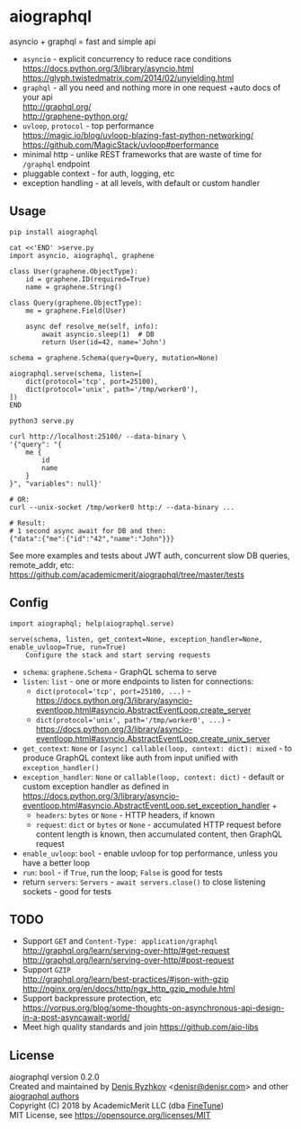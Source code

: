 # aiographql

asyncio + graphql = fast and simple api

* `asyncio` - explicit concurrency to reduce race conditions  
  https://docs.python.org/3/library/asyncio.html  
  https://glyph.twistedmatrix.com/2014/02/unyielding.html
* `graphql` - all you need and nothing more in one request +auto docs of your api  
  http://graphql.org/  
  http://graphene-python.org/
* `uvloop`, `protocol` - top performance  
  https://magic.io/blog/uvloop-blazing-fast-python-networking/  
  https://github.com/MagicStack/uvloop#performance
* minimal http - unlike REST frameworks that are waste of time for `/graphql` endpoint
* pluggable context - for auth, logging, etc
* exception handling - at all levels, with default or custom handler

## Usage

    pip install aiographql

    cat <<'END' >serve.py
    import asyncio, aiographql, graphene

    class User(graphene.ObjectType):
        id = graphene.ID(required=True)
        name = graphene.String()

    class Query(graphene.ObjectType):
        me = graphene.Field(User)

        async def resolve_me(self, info):
            await asyncio.sleep(1)  # DB
            return User(id=42, name='John')

    schema = graphene.Schema(query=Query, mutation=None)

    aiographql.serve(schema, listen=[
        dict(protocol='tcp', port=25100),
        dict(protocol='unix', path='/tmp/worker0'),
    ])
    END

    python3 serve.py

    curl http://localhost:25100/ --data-binary \
    '{"query": "{
        me {
            id
            name
        }
    }", "variables": null}'

    # OR:
    curl --unix-socket /tmp/worker0 http:/ --data-binary ...

    # Result:
    # 1 second async await for DB and then:
    {"data":{"me":{"id":"42","name":"John"}}}

See more examples and tests about JWT auth, concurrent slow DB queries, remote_addr, etc:  
https://github.com/academicmerit/aiographql/tree/master/tests

## Config

    import aiographql; help(aiographql.serve)

    serve(schema, listen, get_context=None, exception_handler=None, enable_uvloop=True, run=True)
        Configure the stack and start serving requests

* `schema`: `graphene.Schema` - GraphQL schema to serve
* `listen`: `list` - one or more endpoints to listen for connections:
    * `dict(protocol='tcp', port=25100, ...)` - https://docs.python.org/3/library/asyncio-eventloop.html#asyncio.AbstractEventLoop.create_server
    * `dict(protocol='unix', path='/tmp/worker0', ...)` - https://docs.python.org/3/library/asyncio-eventloop.html#asyncio.AbstractEventLoop.create_unix_server
* `get_context`: `None` or `[async] callable(loop, context: dict): mixed` - to produce GraphQL context like auth from input unified with `exception_handler()`
* `exception_handler`: `None` or `callable(loop, context: dict)` - default or custom exception handler as defined in  
   https://docs.python.org/3/library/asyncio-eventloop.html#asyncio.AbstractEventLoop.set_exception_handler +
    * `headers`: `bytes` or `None` - HTTP headers, if known
    * `request`: `dict` or `bytes` or `None` - accumulated HTTP request before content length is known, then accumulated content, then GraphQL request
* `enable_uvloop`: `bool` - enable uvloop for top performance, unless you have a better loop
* `run`: `bool` - if `True`, run the loop; `False` is good for tests
* return `servers`: `Servers` - `await servers.close()` to close listening sockets - good for tests

## TODO

* Support `GET` and `Content-Type: application/graphql`  
  http://graphql.org/learn/serving-over-http/#get-request  
  http://graphql.org/learn/serving-over-http/#post-request
* Support `GZIP`  
  http://graphql.org/learn/best-practices/#json-with-gzip  
  http://nginx.org/en/docs/http/ngx_http_gzip_module.html
* Support backpressure protection, etc  
  https://vorpus.org/blog/some-thoughts-on-asynchronous-api-design-in-a-post-asyncawait-world/
* Meet high quality standards and join https://github.com/aio-libs

## License

aiographql version 0.2.0  
Created and maintained by [Denis Ryzhkov](https://github.com/denis-ryzhkov/) \<denisr@denisr.com\> and other [aiographql authors](AUTHORS.md)  
Copyright (C) 2018 by AcademicMerit LLC (dba [FineTune](https://www.finetunelearning.com/))  
MIT License, see https://opensource.org/licenses/MIT
